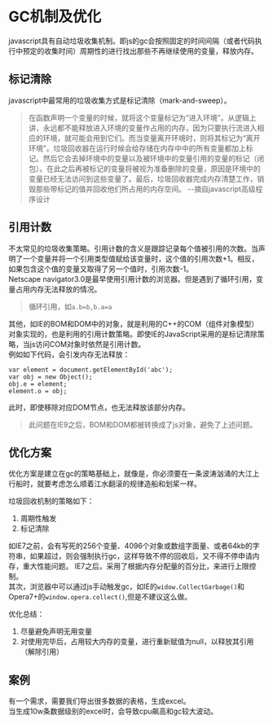 # GC机制及优化
javascript具有自动垃圾收集机制。即js的gc会按照固定的时间间隔（或者代码执行中预定的收集时间）周期性的进行找出那些不再继续使用的变量，释放内存。  

## 标记清除
javascript中最常用的垃圾收集方式是标记清除（mark-and-sweep）。  

> 在函数声明一个变量的时候，就将这个变量标记为“进入环境”。从逻辑上讲，永远都不能释放进入环境的变量作占用的内存，因为只要执行流进入相应的环境，就可能会用到它们。而当变量离开环境时，则将其标记为“离开环境”。垃圾回收器在运行时候会给存储在内存中中的所有变量都加上标记。然后它会去掉环境中的变量以及被环境中的变量引用的变量的标记（闭包）。在此之后再被标记的变量将被视为准备删除的变量，原因是环境中的变量已经无法访问到这些变量了。最后，垃圾回收器完成内存清楚工作，销毁那些带标记的值并回收他们所占用的内存空间。  --摘自javascript高级程序设计  

## 引用计数  
不太常见的垃圾收集策略。引用计数的含义是跟踪记录每个值被引用的次数。当声明了一个变量并将一个引用类型值赋给该变量时，这个值的引用次数+1。相反，如果包含这个值的变量又取得了另一个值时，引用次数-1。  
Netscape navigator3.0是最早使用引用计数的浏览器。但是遇到了循环引用，变量占用内存无法释放的情况。  
> 循环引用，如`a.b=b,b.a=a`  

其他，如IE的BOM和DOM中的对象，就是利用的C++的COM（组件对象模型）对象实现的，也是利用的引用计数策略。即使IE的JavaScript采用的是标记清除策略，当js访问COM对象时依然是引用计数。  
例如如下代码，会引发内存无法释放：  
```
var element = document.getElementById('abc');
var obj = new Object();
obj.e = element;
element.o = obj;
```
此时，即使移除对应DOM节点，也无法释放该部分内存。
> 此问题在IE9之后，BOM和DOM都被转换成了js对象，避免了上述问题。

## 优化方案
优化方案是建立在gc的策略基础上，就像是，你必须要在一条波涛汹涌的大江上行船时，就要考虑怎么顺着江水翻滚的规律造船和划桨一样。  

垃圾回收机制的策略如下：  
1. 周期性触发
2. 标记清除  

如IE7之前，会有写死的256个变量、4096个对象或数组字面量、或者64kb的字符串，如果超过，则会强制执行gc，这样导致不停的回收后，又不得不停申请内存，重大性能问题。 IE7之后，采用了根据内存分配量的百分比，来进行上限控制。  
其次，浏览器中可以通过js手动触发gc，如IE的`widow.CollectGarbage()`和Opera7+的`window.opera.collect()`,但是不建议这么做。  

优化总结：  
1. 尽量避免声明无用变量
2. 对使用完毕后，占用较大内存的变量，进行重新赋值为null，以释放其引用（解除引用）

## 案例  
有一个需求，需要我们导出很多数据的表格，生成excel。  
当生成10w条数据级别的excel时，会导致cpu飙高和gc较大波动。